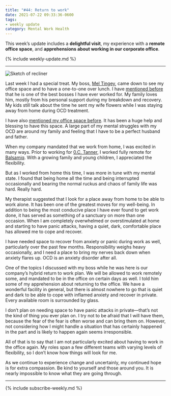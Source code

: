 ```yaml
---
title: "#44: Return to work"
date: 2021-07-22 09:33:36-0600
tags:
- weekly update
category: Mental Work Health
---
```


This week’s update includes a **delightful visit**, my experience with a **remote office space**, and **apprehensions about working in our corporate office**.

{% include weekly-update.md %}

***

![Sketch of recliner](https://media.bennorris.org/images/mentalworkhealth/uploads/2021/9c7db71a12.jpg)

Last week I had a special treat. My boss, [Mel Tingey](https://www.linkedin.com/in/meltingey), came down to see my office space and to have a one-to-one over lunch. I have [mentioned before](https://www.mentalworkhealth.org/2020/11/30/gratitude-and-panic.html) that he is one of the best bosses I have ever worked for. My family loves him, mostly from his personal support during my breakdown and recovery. My kids still talk about the time he sent my wife flowers while I was staying away from home during OCD treatment.

I have also [mentioned my office space before](https://www.mentalworkhealth.org/2020/12/20/like-yourself-again.html#something-good). It has been a huge help and blessing to have this space. A large part of my mental struggles with my OCD are around my family and feeling that I have to be a perfect husband and father.

When my company mandated that we work from home, I was excited in many ways. Prior to working for [0.C. Tanner](https://www.octanner.com), I worked fully remote for [Balsamiq](https://balsamiq.com/). With a growing family and young children, I appreciated the flexibility.

But as I worked from home this time, I was more in tune with my mental state. I found that being home all the time and being interrupted occasionally and bearing the normal ruckus and chaos of family life was hard. Really hard.

My therapist suggested that I look for a place away from home to be able to work alone. It has been one of the greatest moves for my well-being. In addition to being the most conducive place I have ever found to get work done, it has served as something of a sanctuary on more than one occasion. When I am completely overwhelmed or overstimulated at home and starting to have panic attacks, having a quiet, dark, comfortable place has allowed me to cope and recover.

I have needed space to recover from anxiety or panic during work as well, particularly over the past few months. Responsibility weighs heavy occasionally, and I need a place to bring my nerves back down when anxiety flares up. OCD is an anxiety disorder after all.

One of the topics I discussed with my boss while he was here is our company’s hybrid return to work plan. We will be allowed to work remotely some, and mandated to be in the office on certain days as well. I told him some of my apprehension about returning to the office. We have a wonderful facility in general, but there is almost nowhere to go that is quiet and dark to be able to cope with inflamed anxiety and recover in private. Every available room is surrounded by glass.

I don’t plan on needing space to have panic attacks in private—that’s not the kind of thing you ever plan on. I try not to be afraid that I will have them, because the fear of the fear is often worse and can bring them on. However, not considering how I might handle a situation that has certainly happened in the part and is likely to happen again seems irresponsible.

All of that is to say that I am not particularly excited about having to work in the office again. My roles span a few different teams with varying levels of flexibility, so I don’t know how things will look for me.

As we continue to experience change and uncertainly, my continued hope is for extra compassion. Be kind to yourself and those around you. It is nearly impossible to know what they are going through.

***
{% include subscribe-weekly.md %}